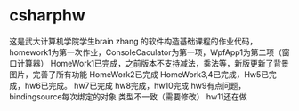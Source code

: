 # csharphw
 这是武大计算机学院学生brain zhang 的软件构造基础课程的作业代码，homework1为第一次作业，ConsoleCaculator为第一项，WpfApp1为第二项（窗口计算器）
HomeWork1已完成，之前版本不支持减法，乘法等，新版更新了背景图片，完善了所有功能
HomeWork2已完成
HomeWork3,4已完成，Hw5已完成，hw6已完成。
hw7已完成
hw8完成，hw10完成
hw9有点问题，bindingsource每次绑定的对象 类型不一致（需要修改）
hw11还在做
